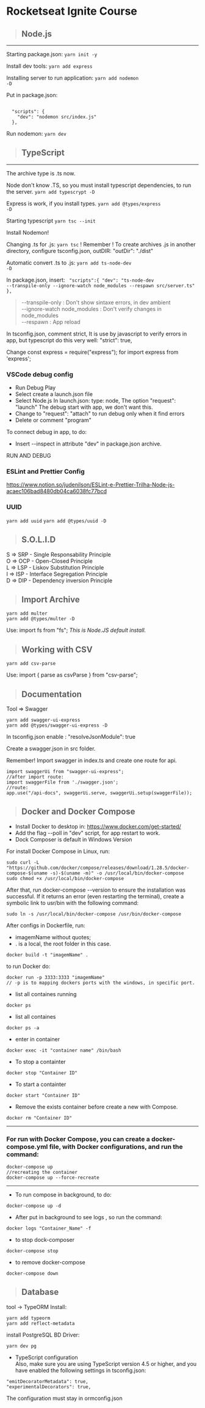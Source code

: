 # Rocketseat Ignite Course

> ## Node.js
---
Starting package.json:
<code>yarn init -y</code>

Install dev tools:
<code>yarn add express</code>

Installing server to run application:
<code>yarn add nodemon -D</code>

Put in package.json:

<code>
  "scripts": {
    "dev": "nodemon src/index.js"
  },
</code>

Run nodemon:
<code>yarn dev</code>


> ## TypeScript
---
The archive type is .ts now.

Node don't know .TS, so you must install typescript dependencies, to run the server.
<code>yarn add typescrypt -D</code>

Express is work, if you install types.
<code>yarn add @types/express -D</code>

Starting typescript
<code>yarn tsc --init</code>

Install Nodemon!

Changing .ts for .js:
<code>yarn tsc</code>
! Remember ! 
To create archives .js in another directory, configure tsconfig.json, outDIR:
"outDir": "./dist"

Automatic convert .ts to .js:
<code>yarn add ts-node-dev -D</code>

In package.json, insert:
<code>
  "scripts":{
    "dev": "ts-node-dev --transpile-only --ignore-watch node_modules --respawn src/server.ts"
  },</code>


> --transpile-only : Don't show sintaxe errors, in dev ambient<br>
> --ignore-watch node_modules : Don't verify changes in node_modules<br>
> --respawn : App reload


In tsconfig.json, comment strict, It is use by javascript to verify errors in app, but typescript do this very well:
"strict": true,

Change const express = require("express"); for import express from 'express';

### VSCode debug config

- Run Debug Play
- Select create a launch.json file
- Select Node.js
In launch.json:
type: node,
The option "request": "launch" The debug start with app, we don't want this.
- Change to "request": "attach" to run debug only when it find errors
- Delete or comment "program"

To connect debug in app, to do:
- Insert --inspect in attribute "dev" in package.json archive.

RUN AND DEBUG

### ESLint and Prettier Config

https://www.notion.so/judenilson/ESLint-e-Prettier-Trilha-Node-js-acaec106bad8480db04ca6038fc77bcd

### UUID
<code>yarn add uuid</code>
<code>yarn add @types/uuid -D</code>

> ## S.O.L.I.D
S => SRP - Single Responsability Principle <br>
O => OCP - Open-Closed Principle <br>
L => LSP - Liskov Substitution Principle <br>
I => ISP - Interface Segregation Principle <br>
D => DIP - Dependency inversion Principle <br>

> ## Import Archive
```
yarn add multer
yarn add @types/multer -D
```
Use: import fs from "fs"; *This is Node.JS default install.*

> ## Working with CSV
```yarn add csv-parse```

Use: import { parse as csvParse } from "csv-parse";

> ## Documentation
Tool => Swagger
```
yarn add swagger-ui-express
yarn add @types/swagger-ui-express -D
```
In tsconfig.json enable : "resolveJsonModule": true

Create a swagger.json in src folder.

Remember! Import swagger in index.ts and create one route for api.
```
import swaggerUi from "swagger-ui-express";
//after import route:
import swaggerFile from './swagger.json';
//route:
app.use("/api-docs", swaggerUi.serve, swaggerUi.setup(swaggerFile));
```

> ## Docker and Docker Compose
- Install Docker to desktop in: https://www.docker.com/get-started/
- Add the flag --poll in "dev" script, for app restart to work.
- Dock Composer is default in Windows Version

For install Docker Compose in Linux, run:
```
sudo curl -L "https://github.com/docker/compose/releases/download/1.28.5/docker-compose-$(uname -s)-$(uname -m)" -o /usr/local/bin/docker-compose
sudo chmod +x /usr/local/bin/docker-compose
```
After that, run docker-compose --version to ensure the installation was successful. If it returns an error (even restarting the terminal), create a symbolic link to usr/bin with the following command:
```
sudo ln -s /usr/local/bin/docker-compose /usr/bin/docker-compose
```
After configs in Dockerfile, run:
- imagemName without quotes;
- . is a local, the root folder in this case.
```
docker build -t "imagemName" .
```
to run Docker do:
```
docker run -p 3333:3333 "imagemName"
// -p is to mapping dockers ports with the windows, in specific port.
```
- list all containes running
```
docker ps
```
- list all containes
```
docker ps -a
```
- enter in container
```
docker exec -it "container name" /bin/bash
```
- To stop a containter
```
docker stop "Container ID"
```
- To start a containter
```
docker start "Container ID"
```
- Remove the exists container before create a new with Compose.
```
docker rm "Container ID" 
```
---
**<h3>For run with Docker Compose, you can create a docker-compose.yml file, with Docker configurations, and run the command:</h3>**

```
docker-compose up
//recreating the container
docker-compose up --force-recreate
```
---
- To run compose in background, to do:
```
docker-compose up -d
```
- After put in background to see logs , so run the command:
```
docker logs "Container_Name" -f
```
- to stop dock-composer
```
docker-compose stop
```
- to remove docker-compose 
```
docker-compose down
```
> ## Database
tool -> TypeORM
Install:
```
yarn add typeorm
yarn add reflect-metadata
```
install PostgreSQL BD Driver:
```
yarn dev pg
```
- TypeScript configuration<br>
Also, make sure you are using TypeScript version 4.5 or higher, and you have enabled the following settings in tsconfig.json:
```
"emitDecoratorMetadata": true,
"experimentalDecorators": true,
```
The configuration must stay in ormconfig.json
